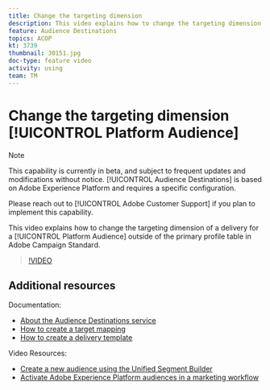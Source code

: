 ```yaml
---
title: Change the targeting dimension
description: This video explains how to change the targeting dimension of a delivery for a Platform Audience outside of the primary profile table in Adobe Campaign Standard.
feature: Audience Destinations
topics: ACOP
kt: 3739  
thumbnail: 30151.jpg   
doc-type: feature video
activity: using
team: TM
---
```


# Change the targeting dimension [!UICONTROL Platform Audience]

>[!NOTE]
>
>This capability is currently in beta, and subject to frequent updates and modifications without notice. [!UICONTROL Audience Destinations] is based on Adobe Experience Platform and requires a specific configuration.
>
>Please reach out to [!UICONTROL Adobe Customer Support] if you plan to implement this capability.

This video explains how to change the targeting dimension of a delivery for a [!UICONTROL Platform Audience] outside of the primary profile table in Adobe Campaign Standard.

>[!VIDEO](https://video.tv.adobe.com/v/30151?quality=12)

## Additional resources

Documentation:

* [About the Audience Destinations service](https://docs.adobe.com/content/help/en/campaign-standard/using/profiles-and-audiences/working-with-adobe-experience-platform/aep-about-audience-destinations-service.html)
* [How to create a target mapping](https://docs.adobe.com/content/help/en/campaign-standard/using/administrating/application-settings/target-mappings-in-campaign.html)
* [How to create a delivery template](https://docs.adobe.com/content/help/en/campaign-standard/using/getting-started/marketing-plans/marketing-activity-templates.html)

Video Resources:

* [Create a new audience  using the Unified Segment Builder](/help/profiles-and-audiences/audience-destinations/creating-audiences-using-segment-builder.md)
* [Activate Adobe Experience Platform audiences in a marketing workflow](/help/profiles-and-audiences/audience-destinations/activating-aep-audiences.md)
